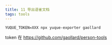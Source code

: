 ```yaml
---
title: 11 导出语雀文档
tags: tools
---
```


```shell
YUQUE_TOKEN=XXX npx yuque-exporter gaollard
```

token 在 https://github.com/gaollard/person-tools